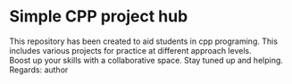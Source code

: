 # Simple CPP project hub
This repository has been created to aid students in cpp programing. This includes various projects for practice at different approach levels. <br>
Boost up your skills with a collaborative space. Stay tuned up and helping. <br>
Regards: author

